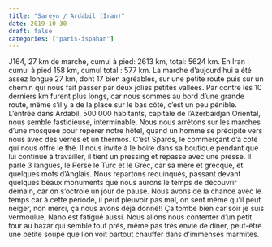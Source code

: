 ```yaml
---
title: "Sareyn / Ardabil (Iran)"
date: 2019-10-30
draft: false
categories: ["paris-ispahan"]
---
```


J164, 27 km de marche, cumul à pied: 2613 km, total: 5624 km. En Iran : cumul à pied 158 km, cumul total : 577 km.
La marche d’aujourd’hui a été assez longue 27 km, dont 17 bien agréables, sur une petite route puis sur un chemin qui nous fait passer par deux jolies petites vallées. Par contre les 10 derniers km furent plus longs, car nous sommes au bord d’une grande route, même s’il y a de la place sur le bas côté, c’est un peu pénible. L’entrée dans Ardabil, 500 000 habitants, capitale de l’Azerbaïdjan Oriental, nous semble fastidieuse, interminable. Nous nous arrêtons sur les marches d’une mosquée pour repérer notre hôtel, quand un homme se précipite vers nous avec des verres et un thermos. C’est Sparos, le commerçant d’à coté qui nous offre le thé. Il nous invite à le boire dans sa boutique pendant que lui continue à travailler, il tient un pressing et repasse avec une presse. Il parle 3 langues, le Perse le Turc et le Grec, car sa mère et grecque, et quelques mots d’Anglais.
Nous repartons requinqués, passant devant quelques beaux monuments que nous aurons le temps de découvrir demain, car on s’octroie un jour de pause.
Nous avons de la chance avec le temps car à cette période, il peut pleuvoir pas mal, on sent même qu’il peut neiger, non merci, ça nous avons déjà donné!!
Ça tombe bien car soir je suis vermoulue, Nano est fatigué aussi. Nous allons nous contenter d’un petit tour au bazar qui semble tout prés, même pas très envie de dîner, peut-être une petite soupe que l’on voit partout chauffer dans d’immenses marmites.
